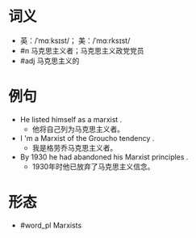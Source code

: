 # 词义
- 英：/ˈmɑːksɪst/； 美：/ˈmɑːrksɪst/
- #n 马克思主义者；马克思主义政党党员
- #adj 马克思主义的
# 例句
- He listed himself as a marxist .
	- 他将自己列为马克思主义者。
- I 'm a Marxist of the Groucho tendency .
	- 我是格劳乔马克思主义者。
- By 1930 he had abandoned his Marxist principles .
	- 1930年时他已放弃了马克思主义信念。
# 形态
- #word_pl Marxists
